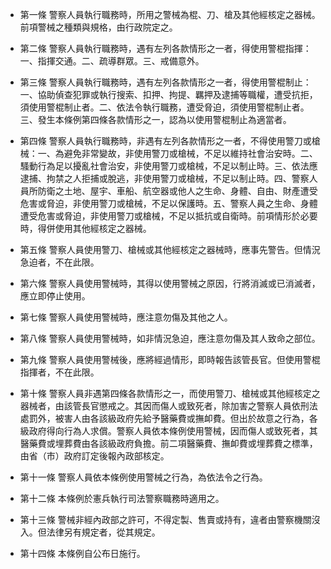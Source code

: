 * 第一條 警察人員執行職務時，所用之警械為棍、刀、槍及其他經核定之器械。前項警械之種類與規格，由行政院定之。

* 第二條 警察人員執行職務時，遇有左列各款情形之一者，得使用警棍指揮：一、指揮交通。二、疏導群眾。三、戒備意外。

* 第三條 警察人員執行職務時，遇有左列各款情形之一者，得使用警棍制止：一、協助偵查犯罪或執行搜索、扣押、拘提、羈押及逮捕等職權，遭受抗拒，須使用警棍制止者。二、依法令執行職務，遭受脅迫，須使用警棍制止者。三、發生本條例第四條各款情形之一，認為以使用警棍制止為適當者。

* 第四條 警察人員執行職務時，非遇有左列各款情形之一者，不得使用警刀或槍械：一、為避免非常變故，非使用警刀或槍械，不足以維持社會治安時。二、騷動行為足以擾亂社會治安，非使用警刀或槍械，不足以制止時。三、依法應逮捕、拘禁之人拒捕或脫逃，非使用警刀或槍械，不足以制止時。四、警察人員所防衛之土地、屋宇、車船、航空器或他人之生命、身體、自由、財產遭受危害或脅迫，非使用警刀或槍械，不足以保護時。五、警察人員之生命、身體遭受危害或脅迫，非使用警刀或槍械，不足以抵抗或自衛時。前項情形於必要時，得併使用其他經核定之器械。

* 第五條 警察人員使用警刀、槍械或其他經核定之器械時，應事先警告。但情況急迫者，不在此限。

* 第六條 警察人員使用警械時，其得以使用警械之原因，行將消滅或已消滅者，應立即停止使用。

* 第七條 警察人員使用警械時，應注意勿傷及其他之人。

* 第八條 警察人員使用警械時，如非情況急迫，應注意勿傷及其人致命之部位。

* 第九條 警察人員使用警械後，應將經過情形，即時報告該管長官。但使用警棍指揮者，不在此限。

* 第十條 警察人員非遇第四條各款情形之一，而使用警刀、槍械或其他經核定之器械者，由該管長官懲戒之。其因而傷人或致死者，除加害之警察人員依刑法處罰外，被害人由各該級政府先給予醫藥費或撫卹費。但出於故意之行為，各級政府得向行為人求償。警察人員依本條例使用警械，因而傷人或致死者，其醫藥費或埋葬費由各該級政府負擔。前二項醫藥費、撫卹費或埋葬費之標準，由省（市）政府訂定後報內政部核定。

* 第十一條 警察人員依本條例使用警械之行為，為依法令之行為。

* 第十二條 本條例於憲兵執行司法警察職務時適用之。

* 第十三條 警械非經內政部之許可，不得定製、售賣或持有，違者由警察機關沒入。但法律另有規定者，從其規定。

* 第十四條 本條例自公布日施行。

